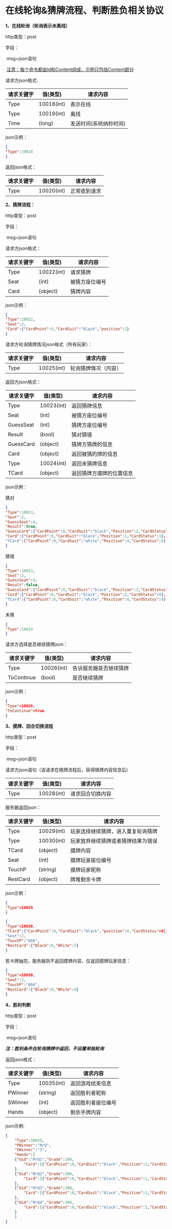 # 在线轮询&猜牌流程、判断胜负相关协议

**1、在线轮询（轮询表示未离线）**

http类型：post

字段：

​	msg=json语句

​	<u>注意：每个命令都由Id和Content组成，示例只包括Content部分</u>



请求方json格式:

| 请求关键字 | 值(类型)      | 请求内容         |
| ----- | ---------- | ------------ |
| Type  | 10018(int) | 表示在线         |
| Type  | 10019(int) | 离线           |
| Time  | (long)     | 发送时间(系统纳秒时间) |

json示例：



```json
{
"Type":10018
}
```


返回json格式：

| 请求关键字 | 值(类型)      | 请求内容   |
| ----- | ---------- | ------ |
| Type  | 10020(int) | 正常收到请求 |





**2、猜牌流程：**

http类型：post

字段：

​	msg=json语句



请求方json格式：



| 请求关键字 | 值(类型)      | 请求内容    |
| ----- | ---------- | ------- |
| Type  | 10022(int) | 请求猜牌    |
| Seat  | (int)      | 被猜方座位编号 |
| Card  | (object)   | 猜牌内容    |

json示例：

```json
{
"Type":10022,
"Seat":2,
"Card":{"CardPoint":9,"CardSuit":"black","position":2}
}
```
请求方轮询猜牌情况json格式（所有玩家）：



| 请求关键字 | 值(类型)      | 请求内容       |
| ----- | ---------- | ---------- |
| Type  | 10025(int) | 轮询猜牌情况（内容） |



返回方json格式：



| 请求关键字     | 值(类型)      | 请求内容         |
| --------- | ---------- | ------------ |
| Type      | 10023(int) | 返回猜牌信息       |
| Seat      | (int)      | 被猜方座位编号      |
| GuessSeat | (int)      | 猜牌方座位编号      |
| Result    | (bool)     | 猜对猜错         |
| GuessCard | (object)   | 猜牌方猜牌的信息     |
| Card      | (object)   | 返回被猜的牌的信息    |
| Type      | 10024(int) | 返回未猜牌信息      |
| TCard     | (object)   | 返回猜牌方摸牌的位置信息 |

json示例：

猜对

```json
{
"Type":10023,
"Seat":2,
"GuessSeat":4,
"Result":true,
"GuessCard":{"CardPoint":9,"CardSuit":"black","Position":2,"CardStatus":0},
"Card":{"CardPoint":9,"CardSuit":"black","Position":2,"CardStatus":1}，
"TCard":{"CardPoint":0,"CardSuit":"white","Position":4,"CardStatus":0}
}
```
猜错

```json
{
"Type":10023,
"Seat":2,
"GuessSeat":4,
"Result":false,
"GuessCard":{"CardPoint":9,"CardSuit":"black","Position":2,"CardStatus":1},
"Card":{"CardPoint":0,"CardSuit":"black","Position":2,"CardStatus":0}，
"TCard":{"CardPoint":6,"CardSuit":"white","Position":4,"CardStatus":0}
}
```

未猜

```json
{
"Type":10024
}
```



请求方选择是否继续猜牌json：

| 请求关键字      | 值(类型)      | 请求内容        |
| ---------- | ---------- | ----------- |
| Type       | 10026(int) | 告诉服务器是否继续猜牌 |
| ToContinue | (bool)     | 是否继续猜牌      |

json示例：

```json
{
"Type"=10026,
"ToContinue"=true
}
```


**3、摸牌、回合切换流程**

http类型：post

字段：

​	msg=json语句

请求方json语句（该请求在猜牌流程后，获得猜牌内容信息后）



| 请求关键字 | 值(类型)      | 请求内容     |
| ----- | ---------- | -------- |
| Type  | 10028(int) | 请求回合切换内容 |



服务器返回json：



| 请求关键字    | 值(类型)      | 请求内容              |
| -------- | ---------- | ----------------- |
| Type     | 10029(int) | 玩家选择继续猜牌，进入重复轮询猜牌 |
| Type     | 10030(int) | 玩家放弃继续猜牌或者猜牌结果为错误 |
| TCard    | (object)   | 摸牌内容              |
| Seat     | (int)      | 摸牌玩家座位编号          |
| TouchP   | (string)   | 摸牌玩家昵称            |
| RestCard | (object)   | 牌堆剩余卡牌            |

json示例：

```json
{
"Type"=10029
}
```
```json
{
"Type"=10030,
"TCard":{"CardPoint":0,"CardSuit":"black","position":0,"CardStatus"=0}，
"Seat":2,
"TouchP":"666",
"RestCard":{"Black":6,"White":3}
}
```


若卡牌抽完，服务器则不返回摸牌内容，仅返回摸牌玩家信息：

```json
{
"Type"=10030,
"Seat":2,
"TouchP":"666",
"RestCard":{"Black":0,"White":0}
}
```





**4、胜利判断**

http类型：post

字段：

​	msg=json语句

***注：胜利条件在轮询猜牌中返回，不设置单独轮询***

返回json格式：

| 请求关键字   | 值(类型)      | 请求内容      |
| ------- | ---------- | --------- |
| Type    | 10035(int) | 返回游戏结束信息  |
| PWinner | (string)   | 返回胜利者昵称   |
| SWinner | (int)      | 返回胜利者座位编号 |
| Hands   | (object)   | 剩余手牌内容    |

json示例:

```json
{
    "Type":10035,
    "PWinner":"MrQ",
    "SWinner":"3",
    "Hands":[
    {"Uid":"MrQ1","Grade":100,
        "Card":[{"CardPoint":0,"CardSuit":"black","Position":1,"CardStatus":0},{"CardPoint":0,"CardSuit":"black","Position":2,"CardStatus":0},{"CardPoint":0,"CardSuit":"white","Position":3,"CardStatus":0}],"Seat":1
    },
    {"Uid":"MrQ2","Grade":200,
        "Card":[{"CardPoint":0,"CardSuit":"black","Position":1,"CardStatus":0},{"CardPoint":0,"CardSuit":"black","Position":2,"CardStatus":0},{"CardPoint":0,"CardSuit":"white","Position":3,"CardStatus":0}],"Seat":3
    },
    {"Uid":"MrQ3","Grade":300,
        "Card":[{"CardPoint":0,"CardSuit":"black","Position":1,"CardStatus":0},{"CardPoint":0,"CardSuit":"black","Position":2,"CardStatus":0},{"CardPoint":0,"CardSuit":"white","Position":3,"CardStatus":0}],"Seat":4
    },
    {"Uid":"MrQ4","Grade":300,
        "Card":[{"CardPoint":0,"CardSuit":"black","Position":1,"CardStatus":0},{"CardPoint":0,"CardSuit":"black","Position":2,"CardStatus":0},{"CardPoint":0,"CardSuit":"white","Position":3,"CardStatus":0}],"Seat":4
    }
    ]
}
```

